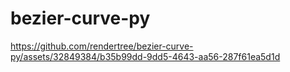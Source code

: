 # bezier-curve-py

https://github.com/rendertree/bezier-curve-py/assets/32849384/b35b99dd-9dd5-4643-aa56-287f61ea5d1d
